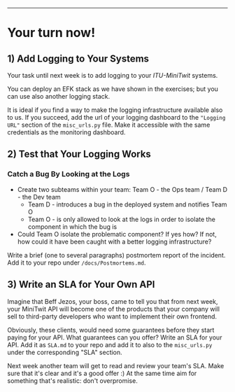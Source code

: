 -----------


# Your turn now!



## 1) Add Logging to Your Systems

Your task until next week is to add logging to your _ITU-MiniTwit_ systems. 

You can deploy an EFK stack as we have shown in the exercises; but you can use also another logging stack. 

It is ideal if you find a way to make the logging infrastructure available also to us. If you succeed, add the url of your logging dashboard to the `"Logging URL"` section of the `misc_urls.py` file. Make it accessible with the same credentials as the monitoring dashboard. 


## 2) Test that Your Logging Works

### Catch a Bug By Looking at the Logs
- Create two subteams within your team: Team O - the Ops team / Team D - the Dev team
  - Team D - introduces a bug in the deployed system and notifies Team O
  - Team O - is only allowed to look at the logs in order to isolate the component in which the bug is
- Could Team O isolate the problematic component? If yes how? If not, how could it have been caught with a better logging infrastructure?

Write a brief (one to several paragraphs) postmortem report of the incident. Add it to your repo under `/docs/Postmortems.md`.



## 3) Write an SLA for Your Own API

Imagine that Beff Jezos, your boss, came to tell you that from next week, your MiniTwit API will become one of the products that your company will sell to third-party developers who want to implement their own frontend.

Obviously, these clients, would need some guarantees before they start paying for your API. What guarantees can you offer? Write an SLA for your API. Add it as `SLA.md` to your repo and add it to also to the `misc_urls.py` under the corresponding "SLA" section. 

Next week another team will get to read and review your team's SLA. Make sure that it's clear and it's a good offer :) At the same time aim for something that's realistic: don't overpromise.


